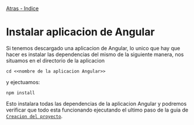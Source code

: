 [Atras - Indice](https://github.com/daniel18acevedo/DA2-Tecnologia/tree/angular-create-project)

# Instalar aplicacion de Angular

Si tenemos descargado una aplicacion de Angular, lo unico que hay que hacer es instalar las dependencias del mismo de la siguiente manera, nos situamos en el directorio de la aplicacion

```CMD
cd <<nombre de la aplicacion Angular>>
```

y ejectuamos:

```CMD
npm install
```

Esto instalara todas las dependencias de la aplicacion Angular y podremos verificar que todo esta funcionando ejecutando el ultimo paso de la guia de [`Creacion del proyecto`](https://github.com/daniel18acevedo/DA2-Tecnologia/blob/angular-create-project/angular-new-project.md).
